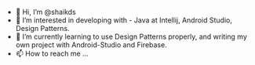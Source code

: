 - 👋 Hi, I’m @shaikds
- 👀 I’m interested in developing with - Java at Intellij, Android Studio, Design Patterns. 
- 🌱 I’m currently learning to use Design Patterns properly, and writing my own project with Android-Studio and Firebase.
- 📫 How to reach me ...

<!---
shaikarnirodasilva/shaikarnirodasilva is a ✨ special ✨ repository because its `README.md` (this file) appears on your GitHub profile.
You can click the Preview link to take a look at your changes.
--->

